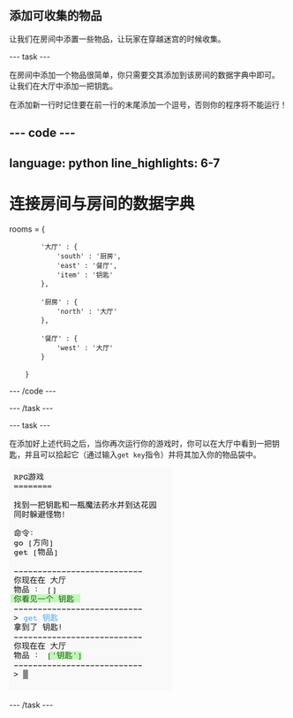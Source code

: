 ## 添加可收集的物品

让我们在房间中添置一些物品，让玩家在穿越迷宫的时候收集。

--- task ---

在房间中添加一个物品很简单，你只需要交其添加到该房间的数据字典中即可。 让我们在大厅中添加一把钥匙。

在添加新一行时记住要在前一行的末尾添加一个逗号，否则你的程序将不能运行！

--- code ---
---
language: python
line_highlights: 6-7
---

# 连接房间与房间的数据字典

rooms = {

            '大厅' : {
                'south' : '厨房',
                'east' : '餐厅',
                'item' : '钥匙'
            },
    
            '厨房' : {
                'north' : '大厅'
            },
    
            '餐厅' : {
                'west' : '大厅'
            }
    
        }
    

--- /code ---

--- /task ---

--- task ---

在添加好上述代码之后，当你再次运行你的游戏时，你可以在大厅中看到一把钥匙，并且可以拾起它（通过输入`get key`指令）并将其加入你的物品袋中。

![截屏](images/rpg-key-test.png)

--- /task ---